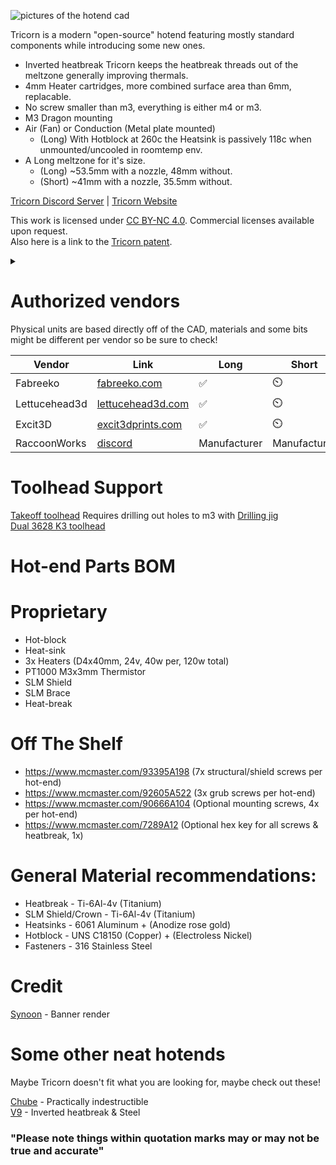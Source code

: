 ![pictures of the hotend cad](https://tricornhotend.com/Tricornbanner.png)

Tricorn is a modern "open-source" hotend featuring mostly standard components while introducing some new ones.
- Inverted heatbreak Tricorn keeps the heatbreak threads out of the meltzone generally improving thermals.
- 4mm Heater cartridges, more combined surface area than 6mm, replacable.
- No screw smaller than m3, everything is either m4 or m3.
- M3 Dragon mounting
- Air (Fan) or Conduction (Metal plate mounted)
   - (Long) With Hotblock at 260c the Heatsink is passively 118c when unmounted/uncooled in roomtemp env.
- A Long meltzone for it's size.
  - (Long) ~53.5mm with a nozzle, 48mm without.
  - (Short) ~41mm with a nozzle, 35.5mm without.

[Tricorn Discord Server](https://discord.gg/vBZVGa6SZy) | [Tricorn Website](https://tricornhotend.com)

This work is licensed under [CC BY-NC 4.0](https://creativecommons.org/licenses/by-nc/4.0/). Commercial licenses available upon request.  
Also here is a link to the [Tricorn patent](https://youtu.be/dQw4w9WgXcQ).
<details>
<summary></summary>
P.S. There are no patents, I am "poor".
</details>

# Authorized vendors
Physical units are based directly off of the CAD, materials and some bits might be different per vendor so be sure to check!

| Vendor | Link | Long | Short |
|---|---|---|---|
| Fabreeko | [fabreeko.com](https://www.fabreeko.com/products/tricorn-high-flow-open-source-hotend) | ✅ | ⏲️ |
| Lettucehead3d | [lettucehead3d.com](https://lettucehead3d.com/product/tricorn-hotend-long-assembled-bn-thermal-paste/) | ✅ | ⏲️ |
| Excit3D | [excit3dprints.com](https://excit3dprints.com/tricorn-high-flow-hotend-long-assembled-heaters-not-installed-but-included) | ✅ | ⏲️ |
| RaccoonWorks | [discord](https://discord.gg/3N8Wkf6s2Z) | Manufacturer | Manufacturer |

# Toolhead Support
[Takeoff toolhead](https://github.com/Kizime123/Takeoff-Toolhead/tree/main) Requires drilling out holes to m3 with [Drilling jig]()  
[Dual 3628 K3 toolhead](https://github.com/stackingdeezlayers/Annex-K3-SLM-Toolhead)

# Hot-end Parts BOM

# Proprietary
- Hot-block
- Heat-sink
- 3x Heaters (D4x40mm, 24v, 40w per, 120w total)
- PT1000 M3x3mm Thermistor
- SLM Shield
- SLM Brace
- Heat-break

# Off The Shelf
- https://www.mcmaster.com/93395A198 (7x structural/shield screws per hot-end)
- https://www.mcmaster.com/92605A522 (3x grub screws per hot-end)
- https://www.mcmaster.com/90666A104 (Optional mounting screws, 4x per hot-end)
- https://www.mcmaster.com/7289A12 (Optional hex key for all screws & heatbreak, 1x)

# General Material recommendations:
- Heatbreak - Ti-6Al-4v (Titanium)
- SLM Shield/Crown - Ti-6Al-4v (Titanium)
- Heatsinks - 6061 Aluminum + (Anodize rose gold)
- Hotblock - UNS C18150 (Copper) + (Electroless Nickel)
- Fasteners - 316 Stainless Steel

# Credit
[Synoon](https://synoon.portfoliobox.net/) - Banner render

# Some other neat hotends
Maybe Tricorn doesn't fit what you are looking for, maybe check out these!  
  
[Chube](https://chubehotend.com/) - Practically indestructible  
[V9](https://www.v9hotend.com/) - Inverted heatbreak & Steel

### "Please note things within quotation marks may or may not be true and accurate"
